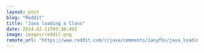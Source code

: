 ```yaml
---
layout: post
blog: "Reddit"
title: "Java loading a Class"
date: 2024-02-11T03:30:49Z
image: images/reddit.png
remote_url: "https://www.reddit.com/r/java/comments/1anyfbx/java_loading_a_class/"
---
```

